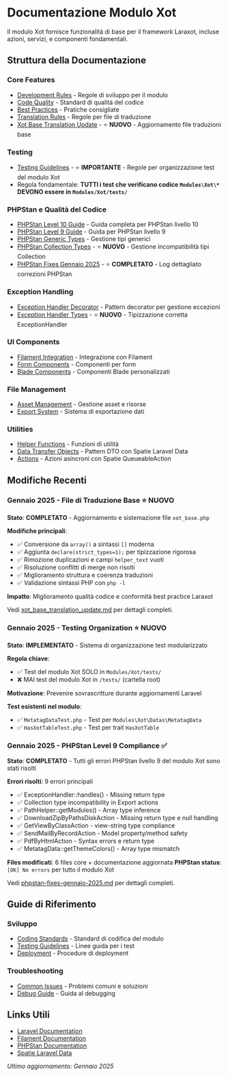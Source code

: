 # Documentazione Modulo Xot

Il modulo Xot fornisce funzionalità di base per il framework Laraxot, incluse azioni, servizi, e componenti fondamentali.

## Struttura della Documentazione

### Core Features
- [Development Rules](development-rules.md) - Regole di sviluppo per il modulo
- [Code Quality](code_quality.md) - Standard di qualità del codice
- [Best Practices](best-practices.md) - Pratiche consigliate
- [Translation Rules](translation_rules.md) - Regole per file di traduzione
- [Xot Base Translation Update](xot_base_translation_update.md) - ⭐ **NUOVO** - Aggiornamento file traduzioni base

### Testing
- [Testing Guidelines](testing.md) - ⭐ **IMPORTANTE** - Regole per organizzazione test del modulo Xot
- Regola fondamentale: **TUTTI i test che verificano codice `Modules\Xot\*` DEVONO essere in `Modules/Xot/tests/`**

### PHPStan e Qualità del Codice
- [PHPStan Level 10 Guide](phpstan_livello10_linee_guida.md) - Guida completa per PHPStan livello 10
- [PHPStan Level 9 Guide](phpstan-level9-guide.md) - Guida per PHPStan livello 9
- [PHPStan Generic Types](phpstan-generic-types.md) - Gestione tipi generici
- [PHPStan Collection Types](phpstan-collection-types.md) - ⭐ **NUOVO** - Gestione incompatibilità tipi Collection
- [PHPStan Fixes Gennaio 2025](phpstan-fixes-gennaio-2025.md) - ⭐ **COMPLETATO** - Log dettagliato correzioni PHPStan

### Exception Handling
- [Exception Handler Decorator](exceptions/handler-decorator.md) - Pattern decorator per gestione eccezioni
- [Exception Handler Types](exceptions/exception-handler-types.md) - ⭐ **NUOVO** - Tipizzazione corretta ExceptionHandler

### UI Components
- [Filament Integration](filament-integration.md) - Integrazione con Filament
- [Form Components](form-components.md) - Componenti per form
- [Blade Components](blade-components.md) - Componenti Blade personalizzati

### File Management
- [Asset Management](asset-management.md) - Gestione asset e risorse
- [Export System](export-system.md) - Sistema di esportazione dati

### Utilities
- [Helper Functions](helpers.md) - Funzioni di utilità
- [Data Transfer Objects](dtos.md) - Pattern DTO con Spatie Laravel Data
- [Actions](actions.md) - Azioni asincroni con Spatie QueueableAction

## Modifiche Recenti

### Gennaio 2025 - File di Traduzione Base ⭐ **NUOVO**

**Stato**: **COMPLETATO** - Aggiornamento e sistemazione file `xot_base.php`

**Modifiche principali**:
- ✅ Conversione da `array()` a sintassi `[]` moderna
- ✅ Aggiunta `declare(strict_types=1);` per tipizzazione rigorosa
- ✅ Rimozione duplicazioni e campi `helper_text` vuoti
- ✅ Risoluzione conflitti di merge non risolti
- ✅ Miglioramento struttura e coerenza traduzioni
- ✅ Validazione sintassi PHP con `php -l`

**Impatto**: Miglioramento qualità codice e conformità best practice Laraxot

Vedi [xot_base_translation_update.md](xot_base_translation_update.md) per dettagli completi.

### Gennaio 2025 - Testing Organization ⭐ **NUOVO**

**Stato**: **IMPLEMENTATO** - Sistema di organizzazione test modularizzato

**Regola chiave**: 
- ✅ Test del modulo Xot SOLO in `Modules/Xot/tests/`
- ❌ MAI test del modulo Xot in `/tests/` (cartella root)

**Motivazione**: Prevenire sovrascritture durante aggiornamenti Laravel

**Test esistenti nel modulo**:
- ✅ `MetatagDataTest.php` - Test per `Modules\Xot\Datas\MetatagData`
- ✅ `HasXotTableTest.php` - Test per trait `HasXotTable`

### Gennaio 2025 - PHPStan Level 9 Compliance ✅

**Stato**: **COMPLETATO** - Tutti gli errori PHPStan livello 9 del modulo Xot sono stati risolti

**Errori risolti**: 9 errori principali
- ✅ ExceptionHandler::handles() - Missing return type
- ✅ Collection type incompatibility in Export actions
- ✅ PathHelper::getModules() - Array type inference
- ✅ DownloadZipByPathsDiskAction - Missing return type e null handling
- ✅ GetViewByClassAction - view-string type compliance
- ✅ SendMailByRecordAction - Model property/method safety
- ✅ PdfByHtmlAction - Syntax errors e return type
- ✅ MetatagData::getThemeColors() - Array type mismatch

**Files modificati**: 6 files core + documentazione aggiornata
**PHPStan status**: `[OK] No errors` per tutto il modulo Xot

Vedi [phpstan-fixes-gennaio-2025.md](phpstan-fixes-gennaio-2025.md) per dettagli completi.

## Guide di Riferimento

### Sviluppo
- [Coding Standards](coding-standards.md) - Standard di codifica del modulo
- [Testing Guidelines](testing.md) - Linee guida per i test
- [Deployment](deployment.md) - Procedure di deployment

### Troubleshooting
- [Common Issues](troubleshooting.md) - Problemi comuni e soluzioni
- [Debug Guide](debug-guide.md) - Guida al debugging

## Links Utili

- [Laravel Documentation](https://laravel.com/docs)
- [Filament Documentation](https://filamentphp.com/docs)
- [PHPStan Documentation](https://phpstan.org/user-guide)
- [Spatie Laravel Data](https://spatie.be/docs/laravel-data)

*Ultimo aggiornamento: Gennaio 2025* 
